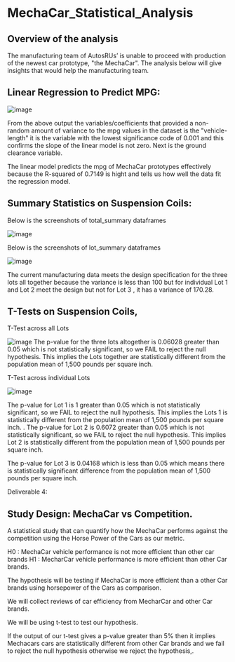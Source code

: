 # MechaCar_Statistical_Analysis
## Overview of the analysis
The manufacturing team of AutosRUs’ is unable to proceed with production of the newest car prototype, "the MechaCar".
The analysis below will give insights that would help the manufacturing team.

## Linear Regression to Predict MPG:

![image](https://user-images.githubusercontent.com/104603037/187551390-bbda1837-d416-48c2-8ce2-b378bd881f2e.png)

From the above output the variables/coefficients that provided a non-random amount of variance to the mpg values in the dataset is the "vehicle-length" it is the variable with the lowest significance code of 0.001 and this confirms the slope of the linear model is not zero. Next is the ground clearance variable.

The linear model predicts the mpg of MechaCar prototypes effectively because the R-squared of 0.7149 is hight and tells us how well the data fit the regression model.

## Summary Statistics on Suspension Coils:
Below is the screenshots of  total_summary dataframes

![image](https://user-images.githubusercontent.com/104603037/187551469-eef4c627-bcd8-42da-ad07-26fb656a69bf.png)

 
Below is the screenshots of lot_summary dataframes

![image](https://user-images.githubusercontent.com/104603037/187551845-87440d12-9503-4784-a5cb-623f311c5d6a.png)

 
The current manufacturing data meets the design specification for the three lots all together because the variance is less than 100 but for individual  Lot 1 and Lot 2 meet the design but not for Lot 3 , it has a variance of 170.28. 

## T-Tests on Suspension Coils, 
T-Test across all Lots

![image](https://user-images.githubusercontent.com/104603037/187551714-0b189e70-64a5-4604-832c-ec42f76ca968.png)
The p-value for the three lots altogether is 0.06028 greater than 0.05 which is not statistically significant, so we FAIL to reject the null hypothesis. This implies the Lots together are statistically different from the population mean of 1,500 pounds per square inch.

T-Test across individual Lots

![image](https://user-images.githubusercontent.com/104603037/187551934-614849ea-025e-4d7b-bcd6-a9cb6cccc6e4.png)

The p-value for Lot 1 is 1 greater than 0.05 which is not statistically significant, so we FAIL to reject the null hypothesis. This implies the Lots 1 is statistically different from the population mean of 1,500 pounds per square inch.
.
The p-value for Lot 2  is 0.6072 greater than 0.05 which is not statistically significant, so we FAIL to reject the null hypothesis. This implies Lot 2 is statistically different from the population mean of 1,500 pounds per square inch.

The p-value for Lot 3 is 0.04168 which is less than 0.05 which means there is statistically significant difference from the population mean of 1,500 pounds per square inch. 

Deliverable 4: 
## Study Design: MechaCar vs Competition.
A statistical study that can quantify how the MechaCar performs against the competition using the Horse Power of the Cars as our metric.

H0 : MechaCar vehicle performance is not more efficient than other car brands
H1 : MecharCar vehicle performance is more efficient than other Car brands.

The hypothesis will be testing if MechaCar is more efficient than a other Car brands using  horsepower of the Cars as comparison.

We will collect reviews of car efficiency from MecharCar and other Car brands.

We will be using t-test to test our hypothesis.

If the output of our t-test gives a p-value greater than 5% then it implies Mechacars cars are statistically different from other Car brands and  we fail to reject the null hypothesis otherwise we reject the hypothesis,.



